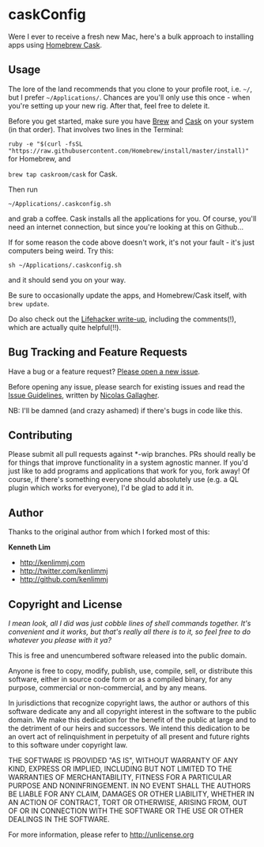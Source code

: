 caskConfig
==========

Were I ever to receive a fresh new Mac, here's a bulk approach to installing apps using [Homebrew Cask](http://caskroom.io/). 

## Usage
The lore of the land recommends that you clone to your profile root, i.e. ``~/``, but I prefer ``~/Applications/``. Chances are you'll only use this once - when you're setting up your new rig. After that, feel free to delete it. 

Before you get started, make sure you have [Brew](http://brew.sh/) and [Cask](http://caskroom.io/) on your system (in that order). That involves two lines in the Terminal:

```ruby -e "$(curl -fsSL "https://raw.githubusercontent.com/Homebrew/install/master/install)"``` 
for Homebrew, and 

``brew tap caskroom/cask`` for Cask.

Then run
```shell
~/Applications/.caskconfig.sh
```
and grab a coffee. Cask installs all the applications for you. Of course, you'll need an internet connection, but since you're looking at this on Github...

If for some reason the code above doesn't work, it's not your fault - it's just computers being weird. Try this:
```shell
sh ~/Applications/.caskconfig.sh
```
and it should send you on your way.

Be sure to occasionally update the apps, and Homebrew/Cask itself, with ``brew update``.

Do also check out the [Lifehacker write-up](http://lifehacker.com/how-to-make-your-own-bulk-app-installer-for-os-x-1586252163), including the comments(!), which are actually quite helpful(!!).

## Bug Tracking and Feature Requests

Have a bug or a feature request? [Please open a new issue](https://github.com/kenlimmj/caskconfig/issues).

Before opening any issue, please search for existing issues and read the [Issue Guidelines](https://github.com/necolas/issue-guidelines), written by [Nicolas Gallagher](https://github.com/necolas/).

NB: I'll be damned (and crazy ashamed) if there's bugs in code like this.

## Contributing

Please submit all pull requests against *-wip branches. PRs should really be for things that improve functionality in a system agnostic manner. If you'd just like to add programs and applications that work for you, fork away! Of course, if there's something everyone should absolutely use (e.g. a QL plugin which works for everyone), I'd be glad to add it in.

## Author

Thanks to the original author from which I forked most of this:

**Kenneth Lim**
+ http://kenlimmj.com
+ http://twitter.com/kenlimmj
+ http://github.com/kenlimmj

## Copyright and License
_I mean look, all I did was just cobble lines of shell commands together. It's convenient and it works, but that's really all there is to it, so feel free to do whatever you please with it ya?_

This is free and unencumbered software released into the public domain.

Anyone is free to copy, modify, publish, use, compile, sell, or
distribute this software, either in source code form or as a compiled
binary, for any purpose, commercial or non-commercial, and by any
means.

In jurisdictions that recognize copyright laws, the author or authors
of this software dedicate any and all copyright interest in the
software to the public domain. We make this dedication for the benefit
of the public at large and to the detriment of our heirs and
successors. We intend this dedication to be an overt act of
relinquishment in perpetuity of all present and future rights to this
software under copyright law.

THE SOFTWARE IS PROVIDED "AS IS", WITHOUT WARRANTY OF ANY KIND,
EXPRESS OR IMPLIED, INCLUDING BUT NOT LIMITED TO THE WARRANTIES OF
MERCHANTABILITY, FITNESS FOR A PARTICULAR PURPOSE AND NONINFRINGEMENT.
IN NO EVENT SHALL THE AUTHORS BE LIABLE FOR ANY CLAIM, DAMAGES OR
OTHER LIABILITY, WHETHER IN AN ACTION OF CONTRACT, TORT OR OTHERWISE,
ARISING FROM, OUT OF OR IN CONNECTION WITH THE SOFTWARE OR THE USE OR
OTHER DEALINGS IN THE SOFTWARE.

For more information, please refer to <http://unlicense.org>
